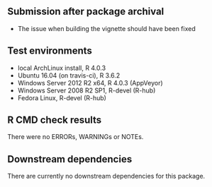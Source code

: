 ## Submission after package archival

* The issue when building the vignette should have been fixed


## Test environments

* local ArchLinux install, R 4.0.3
* Ubuntu 16.04 (on travis-ci), R 3.6.2
* Windows Server 2012 R2 x64, R 4.0.3 (AppVeyor)
* Windows Server 2008 R2 SP1, R-devel (R-hub)
* Fedora Linux, R-devel (R-hub)


## R CMD check results

There were no ERRORs, WARNINGs or NOTEs. 


## Downstream dependencies

There are currently no downstream dependencies for this package.
